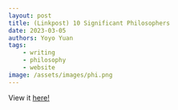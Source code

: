 ```yaml
---
layout: post
title: (Linkpost) 10 Significant Philosophers
date: 2023-03-05
authors: Yoyo Yuan
tags: 
    - writing
    - philosophy
    - website
image: /assets/images/phi.png
---
```


View it [here!](https://readymag.website/yoyo/4191679/)